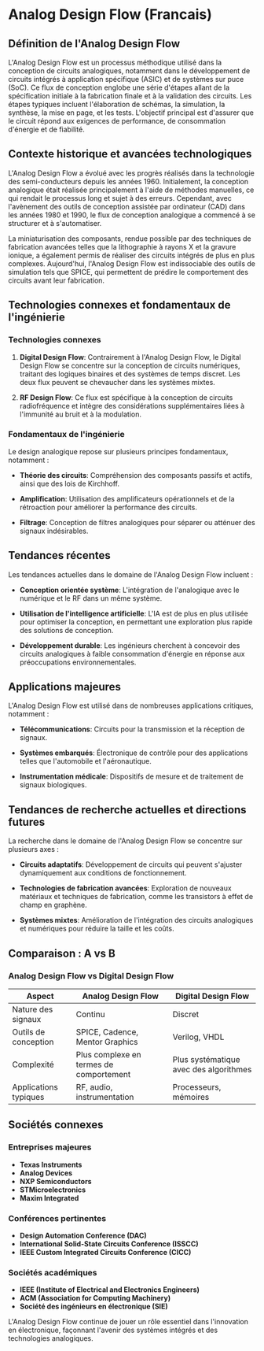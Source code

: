 # Analog Design Flow (Francais)

## Définition de l'Analog Design Flow

L'Analog Design Flow est un processus méthodique utilisé dans la conception de circuits analogiques, notamment dans le développement de circuits intégrés à application spécifique (ASIC) et de systèmes sur puce (SoC). Ce flux de conception englobe une série d'étapes allant de la spécification initiale à la fabrication finale et à la validation des circuits. Les étapes typiques incluent l'élaboration de schémas, la simulation, la synthèse, la mise en page, et les tests. L'objectif principal est d'assurer que le circuit répond aux exigences de performance, de consommation d'énergie et de fiabilité.

## Contexte historique et avancées technologiques

L'Analog Design Flow a évolué avec les progrès réalisés dans la technologie des semi-conducteurs depuis les années 1960. Initialement, la conception analogique était réalisée principalement à l'aide de méthodes manuelles, ce qui rendait le processus long et sujet à des erreurs. Cependant, avec l'avènement des outils de conception assistée par ordinateur (CAD) dans les années 1980 et 1990, le flux de conception analogique a commencé à se structurer et à s'automatiser.

La miniaturisation des composants, rendue possible par des techniques de fabrication avancées telles que la lithographie à rayons X et la gravure ionique, a également permis de réaliser des circuits intégrés de plus en plus complexes. Aujourd'hui, l'Analog Design Flow est indissociable des outils de simulation tels que SPICE, qui permettent de prédire le comportement des circuits avant leur fabrication.

## Technologies connexes et fondamentaux de l'ingénierie

### Technologies connexes

1. **Digital Design Flow**: Contrairement à l'Analog Design Flow, le Digital Design Flow se concentre sur la conception de circuits numériques, traitant des logiques binaires et des systèmes de temps discret. Les deux flux peuvent se chevaucher dans les systèmes mixtes.

2. **RF Design Flow**: Ce flux est spécifique à la conception de circuits radiofréquence et intègre des considérations supplémentaires liées à l'immunité au bruit et à la modulation.

### Fondamentaux de l'ingénierie

Le design analogique repose sur plusieurs principes fondamentaux, notamment :

- **Théorie des circuits**: Compréhension des composants passifs et actifs, ainsi que des lois de Kirchhoff.
  
- **Amplification**: Utilisation des amplificateurs opérationnels et de la rétroaction pour améliorer la performance des circuits.
  
- **Filtrage**: Conception de filtres analogiques pour séparer ou atténuer des signaux indésirables.

## Tendances récentes

Les tendances actuelles dans le domaine de l'Analog Design Flow incluent :

- **Conception orientée système**: L'intégration de l'analogique avec le numérique et le RF dans un même système.
  
- **Utilisation de l'intelligence artificielle**: L'IA est de plus en plus utilisée pour optimiser la conception, en permettant une exploration plus rapide des solutions de conception.

- **Développement durable**: Les ingénieurs cherchent à concevoir des circuits analogiques à faible consommation d'énergie en réponse aux préoccupations environnementales.

## Applications majeures

L'Analog Design Flow est utilisé dans de nombreuses applications critiques, notamment :

- **Télécommunications**: Circuits pour la transmission et la réception de signaux.
  
- **Systèmes embarqués**: Électronique de contrôle pour des applications telles que l'automobile et l'aéronautique.
  
- **Instrumentation médicale**: Dispositifs de mesure et de traitement de signaux biologiques.

## Tendances de recherche actuelles et directions futures

La recherche dans le domaine de l'Analog Design Flow se concentre sur plusieurs axes :

- **Circuits adaptatifs**: Développement de circuits qui peuvent s'ajuster dynamiquement aux conditions de fonctionnement.
  
- **Technologies de fabrication avancées**: Exploration de nouveaux matériaux et techniques de fabrication, comme les transistors à effet de champ en graphène.

- **Systèmes mixtes**: Amélioration de l'intégration des circuits analogiques et numériques pour réduire la taille et les coûts.

## Comparaison : A vs B

### Analog Design Flow vs Digital Design Flow

| Aspect                  | Analog Design Flow                        | Digital Design Flow                        |
|------------------------|------------------------------------------|-------------------------------------------|
| Nature des signaux     | Continu                                 | Discret                                   |
| Outils de conception    | SPICE, Cadence, Mentor Graphics         | Verilog, VHDL                             |
| Complexité             | Plus complexe en termes de comportement  | Plus systématique avec des algorithmes    |
| Applications typiques   | RF, audio, instrumentation                | Processeurs, mémoires                     |

## Sociétés connexes

### Entreprises majeures

- **Texas Instruments**
- **Analog Devices**
- **NXP Semiconductors**
- **STMicroelectronics**
- **Maxim Integrated**

### Conférences pertinentes

- **Design Automation Conference (DAC)**
- **International Solid-State Circuits Conference (ISSCC)**
- **IEEE Custom Integrated Circuits Conference (CICC)**

### Sociétés académiques

- **IEEE (Institute of Electrical and Electronics Engineers)**
- **ACM (Association for Computing Machinery)**
- **Société des ingénieurs en électronique (SIE)**

L'Analog Design Flow continue de jouer un rôle essentiel dans l'innovation en électronique, façonnant l'avenir des systèmes intégrés et des technologies analogiques.